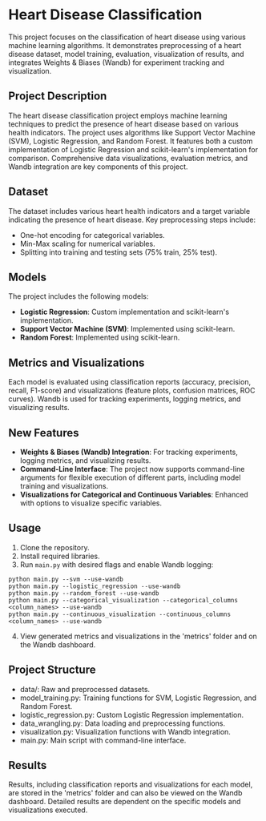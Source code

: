 # Heart Disease Classification
This project focuses on the classification of heart disease using various machine learning algorithms. It demonstrates preprocessing of a heart disease dataset, model training, evaluation, visualization of results, and integrates Weights & Biases (Wandb) for experiment tracking and visualization.

## Project Description
The heart disease classification project employs machine learning techniques to predict the presence of heart disease based on various health indicators. The project uses algorithms like Support Vector Machine (SVM), Logistic Regression, and Random Forest. It features both a custom implementation of Logistic Regression and scikit-learn's implementation for comparison. Comprehensive data visualizations, evaluation metrics, and Wandb integration are key components of this project.

## Dataset
The dataset includes various heart health indicators and a target variable indicating the presence of heart disease. Key preprocessing steps include:
 - One-hot encoding for categorical variables.
 - Min-Max scaling for numerical variables.
 - Splitting into training and testing sets (75% train, 25% test).

## Models
The project includes the following models:
 - **Logistic Regression**: Custom implementation and scikit-learn's implementation.
 - **Support Vector Machine (SVM)**: Implemented using scikit-learn.
 - **Random Forest**: Implemented using scikit-learn.

## Metrics and Visualizations
Each model is evaluated using classification reports (accuracy, precision, recall, F1-score) and visualizations (feature plots, confusion matrices, ROC curves). Wandb is used for tracking experiments, logging metrics, and visualizing results.

## New Features
 - **Weights & Biases (Wandb) Integration**: For tracking experiments, logging metrics, and visualizing results.
 - **Command-Line Interface**: The project now supports command-line arguments for flexible execution of different parts, including model training and visualizations.
 - **Visualizations for Categorical and Continuous Variables**: Enhanced with options to visualize specific variables.

## Usage
1. Clone the repository.
2. Install required libraries.
3. Run `main.py` with desired flags and enable Wandb logging:

```
python main.py --svm --use-wandb
python main.py --logistic_regression --use-wandb
python main.py --random_forest --use-wandb
python main.py --categorical_visualization --categorical_columns <column_names> --use-wandb
python main.py --continuous_visualization --continuous_columns <column_names> --use-wandb   
```


4. View generated metrics and visualizations in the 'metrics' folder and on the Wandb dashboard.

## Project Structure
 - data/: Raw and preprocessed datasets.
 - model_training.py: Training functions for SVM, Logistic Regression, and Random Forest.
 - logistic_regression.py: Custom Logistic Regression implementation.
 - data_wrangling.py: Data loading and preprocessing functions.
 - visualization.py: Visualization functions with Wandb integration.
 - main.py: Main script with command-line interface.

## Results
Results, including classification reports and visualizations for each model, are stored in the 'metrics' folder and can also be viewed on the Wandb dashboard. Detailed results are dependent on the specific models and visualizations executed.
